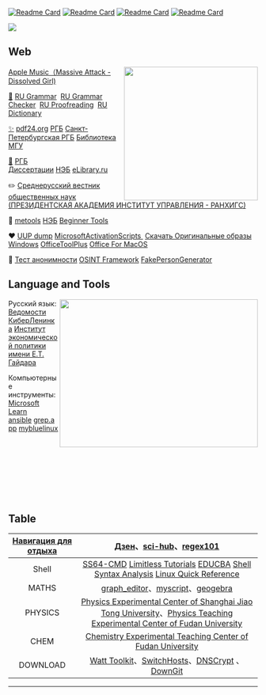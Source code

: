 [![Readme Card](https://github-readme-stats.vercel.app/api/pin/?username=excalibra&repo=scripts)](https://github.com/Excalibra/scripts)
[![Readme Card](https://github-readme-stats.vercel.app/api/pin/?username=excalibra&repo=ChiseiKoya)](https://github.com/Excalibra/ChiseiKoya)
[![Readme Card](https://github-readme-stats.vercel.app/api/pin/?username=excalibra&repo=network-tunneling)](https://github.com/Excalibra/network-tunneling)
[![Readme Card](https://github-readme-stats.vercel.app/api/pin/?username=excalibra&repo=cybersecurity)](https://github.com/Excalibra/cybersecurity)

<a>
  <img align="center" src="https://github.com/user-attachments/assets/dc1c40c8-35bf-4b9d-8120-0bc0fde05e1c"/>
</a>


## Web 

<a href="https://music.apple.com/us/song/dissolved-girl/724466943"><img align="right" src="https://github.com/user-attachments/assets/606a1978-f747-4942-8a86-8e20d1df8469" width="270" height="270" />Apple Music（Massive Attack - Dissolved Girl) </a>


[🔎](https://citaty.info/)&nbsp;<a href="https://www.russianforfree.com/" target="_blank">RU Grammar</a>  &nbsp;<a href="https://orfogrammka.ru/" target="_blank">RU Grammar Checker</a>  &nbsp;<a href="https://gramota.ru/" target="_blank">RU Proofreading</a> &nbsp;<a href="https://www.multitran.com/">RU Dictionary</a> 

[✨](#)&nbsp;<a href="https://tools.pdf24.org" target="_blank">pdf24.org</a>&nbsp;<a href="https://www.rsl.ru/"
 target="_blank">РГБ</a>&nbsp;<a href="https://www.library.spbu.ru/" target="_blank">Санкт-Петербургская РГБ</a> [Библиотека МГУ](https://www.msu.ru/en/library/)

[🔖](https://www.rusprofile.ru/)&nbsp;<a href="https://diss.rsl.ru/" target="_blank">РГБ Диссертации</a>&nbsp;<a href="https://нэб.рф/">НЭБ</a>&nbsp;<a href="https://www.elibrary.ru/">eLibrary.ru</a>

✏️ [Среднерусский вестник общественных наук (ПРЕЗИДЕНТСКАЯ АКАДЕМИЯ ИНСТИТУТ УПРАВЛЕНИЯ - РАНХИГС)](https://orelvestnik.ru/) 

🧰&nbsp;[metools](http://www.metools.info/other/subnetmask160.html)&nbsp;[НЭБ](https://нэб.рф/)&nbsp;<a href="https://c.runoob.com" target="_blank">Beginner Tools</a> 

❤️&nbsp;<a href="https://uupdump.net/known.php?q=category:w10-22h2" target="_blank">UUP dump</a>&nbsp;<a href="https://massgrave.dev" target="_blank">MicrosoftActivationScripts </a>&nbsp;[Скачать Оригинальные образы Windows](https://download-original-windows.ru/)&nbsp;[OfficeToolPlus](https://otp.landian.vip/en-us/)&nbsp;[Office For MacOS](https://github.com/alsyundawy/Microsoft-Office-For-MacOS)

🤖&nbsp;<a href="https://exploit.in/ip/" target="_blank">Тест анонимности</a>&nbsp;[OSINT Framework](https://osintframework.com/)&nbsp;[FakePersonGenerator](www.fakepersongenerator.com)
<br>

## Language and Tools

<a><img align="right" src="https://github.com/user-attachments/assets/a29d674e-b019-4e96-9253-f440632c7a10" width="400" height="299" /></a>

Русский язык: [Ведомости](https://www.vedomosti.ru/) [КиберЛенинка](https://cyberleninka.ru/) [Институт экономической политики имени Е.Т. Гайдара](https://www.iep.ru/ru/) 

Компьютерные инструменты: [Microsoft Learn](https://learn.microsoft.com/en-gb/training/modules/implement-common-integration-features-finance-ops/10-exercise-1)  [ansible](https://docs.ansible.com/)&nbsp;[grep.app](https://grep.app)&nbsp;[mybluelinux](https://www.mybluelinux.com/debian-permanent-static-routes/)

<br><br><br><br><br><br><br>

## Table

|[Навигация для отдыха](https://habr.com)| [Дзен](https://dzen.ru/)、[sci-hub](https://www.wellesu.com/)、[regex101](https://regex101.com/) |
| :-----------: | :----------------------------------------------------------: |
|Shell| <a href="https://ss64.com" target="_blank" >SS64-CMD</a> <a href="https://www.learnfk.com/batch-script/batch-script-aliases.html">Limitless Tutorials</a>  <a href="https://www.educba.com/powershell-base64/" target="_blank" >EDUCBA</a> <a href="https://www.explainshell.com">Shell Syntax Analysis</a> [Linux Quick Reference](https://explainshell.com/) |
|MATHS|[graph_editor](https://csacademy.com/app/graph_editor/)、[myscript](http://webdemo.myscript.com)、[geogebra](https://www.geogebra.org/geometry)|
|PHYSICS|[Physics Experimental Center of Shanghai Jiao Tong University](https://pec.sjtu.edu.cn/ols/)、[Physics Teaching Experimental Center of Fudan University](http://phylab.fudan.edu.cn/doku.php)|
|CHEM| [Chemistry Experimental Teaching Center of Fudan University](http://www.ecce.fudan.edu.cn/a2/22/c5772a41506/page.htm) |
|DOWNLOAD| [Watt Toolkit](https://steampp.net)、[SwitchHosts](https://github.com/oldj/SwitchHosts)、[DNSCrypt](https://github.com/DNSCrypt/dnscrypt-proxy) 、[DownGit](https://minhaskamal.github.io/DownGit/#/home)|


---



